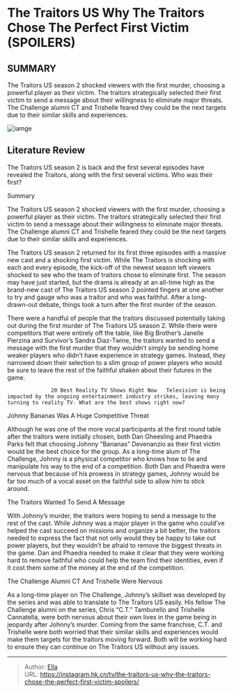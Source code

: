 # The Traitors US Why The Traitors Chose The Perfect First Victim (SPOILERS)


## SUMMARY 



  The Traitors US season 2 shocked viewers with the first murder, choosing a powerful player as their victim.   The traitors strategically selected their first victim to send a message about their willingness to eliminate major threats.   The Challenge alumni CT and Trishelle feared they could be the next targets due to their similar skills and experiences.  

![iamge](https://static1.srcdn.com/wordpress/wp-content/uploads/2024/01/1_12-9-pm-et-the-traitors-us_-why-the-traitors-chose-the-perfect-first-victim-spoilers.jpg)

## Literature Review
The Traitors US season 2 is back and the first several episodes have revealed the Traitors, along with the first several victims. Who was their first?





Summary

  The Traitors US season 2 shocked viewers with the first murder, choosing a powerful player as their victim.   The traitors strategically selected their first victim to send a message about their willingness to eliminate major threats.   The Challenge alumni CT and Trishelle feared they could be the next targets due to their similar skills and experiences.  







The Traitors US season 2 returned for its first three episodes with a massive new cast and a shocking first victim. While The Traitors is shocking with each and every episode, the kick-off of the newest season left viewers shocked to see who the team of traitors chose to eliminate first. The season may have just started, but the drama is already at an all-time high as the brand-new cast of The Traitors US season 2 pointed fingers at one another to try and gauge who was a traitor and who was faithful. After a long-drawn-out debate, things took a turn after the first murder of the season.

There were a handful of people that the traitors discussed potentially taking out during the first murder of The Traitors US season 2. While there were competitors that were entirely off the table, like Big Brother’s Janelle Pierzina and Survivor’s Sandra Diaz-Twine, the traitors wanted to send a message with the first murder that they wouldn’t simply be sending home weaker players who didn’t have experience in strategy games. Instead, they narrowed down their selection to a slim group of power players who would be sure to leave the rest of the faithful shaken about their futures in the game.




                  20 Best Reality TV Shows Right Now   Television is being impacted by the ongoing entertainment industry strikes, leaving many turning to reality TV. What are the best shows right now?    


 Johnny Bananas Was A Huge Competitive Threat 

 

Although he was one of the more vocal participants at the first round table after the traitors were initially chosen, both Dan Gheesling and Phaedra Parks felt that choosing Johnny “Bananas” Devenanzio as their first victim would be the best choice for the group. As a long-time alum of The Challenge, Johnny is a physical competitor who knows how to lie and manipulate his way to the end of a competition. Both Dan and Phaedra were nervous that because of his prowess in strategy games, Johnny would be far too much of a vocal asset on the faithful side to allow him to stick around.






 The Traitors Wanted To Send A Message 
          

With Johnny’s murder, the traitors were hoping to send a message to the rest of the cast. While Johnny was a major player in the game who could’ve helped the cast succeed on missions and organize a bit better, the traitors needed to express the fact that not only would they be happy to take out power players, but they wouldn’t be afraid to remove the biggest threats in the game. Dan and Phaedra needed to make it clear that they were working hard to remove faithful who could help the team find their identities, even if it cost them some of the money at the end of the competition.



 The Challenge Alumni CT And Trishelle Were Nervous 
          




As a long-time player on The Challenge, Johnny’s skillset was developed by the series and was able to translate to The Traitors US easily. His fellow The Challenge alumni on the series, Chris “C.T.” Tamburello and Trishelle Cannatella, were both nervous about their own lives in the game being in jeopardy after Johnny’s murder. Coming from the same franchise, C.T. and Trishelle were both worried that their similar skills and experiences would make them targets for the traitors moving forward. Both will be working hard to ensure they can continue on The Traitors US without any issues.



---

> Author: [Ella](https://instagram.hk.cn/)  
> URL: https://instagram.hk.cn/tv/the-traitors-us-why-the-traitors-chose-the-perfect-first-victim-spoilers/  

